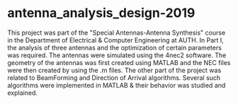 # antenna_analysis_design-2019
This project was part of the "Special Antennas-Antenna Synthesis" course in the Department of Electrical & Computer Engineering at AUTH. 
In Part I, the analysis of three antennas and the optimization of certain parameters was required. The antennas were simulated using the 4nec2 software. The geometry of the antennas was first created using MATLAB and the NEC files were then created by using the .m files.
The other part of the project was related to BeamForming and Direction of Arrival algorithms. Several such algorithms were implemented in MATLAB & their behavior was studied and explained.
